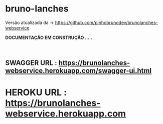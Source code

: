 # bruno-lanches

Versão atualizada da  -> https://github.com/pinhobrunodev/brunolanches-webservice
<br>

<strong> DOCUMENTAÇÃO EM CONSTRUÇÃO <strong>.....

<br>


## SWAGGER URL : https://brunolanches-webservice.herokuapp.com/swagger-ui.html
 
# HEROKU URL : https://brunolanches-webservice.herokuapp.com
